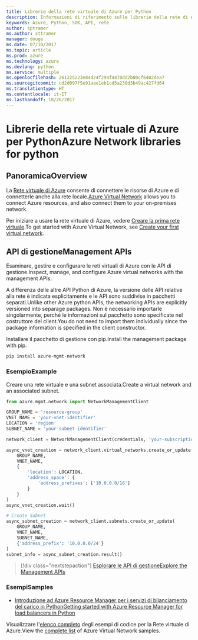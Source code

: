 ```yaml
---
title: Librerie della rete virtuale di Azure per Python
description: Informazioni di riferimento sulle librerie della rete di Azure per Python
keywords: Azure, Python, SDK, API, rete
author: sptramer
ms.author: sttramer
manager: douge
ms.date: 07/10/2017
ms.topic: article
ms.prod: azure
ms.technology: azure
ms.devlang: python
ms.service: multiple
ms.openlocfilehash: 261225223e84d24f294f4470dd2b00cf6402dea7
ms.sourcegitcommit: cd2d097f5e91aae1eb1cd5a238d3b49ac427fd64
ms.translationtype: HT
ms.contentlocale: it-IT
ms.lasthandoff: 10/26/2017
---
```

# <a name="azure-network-libraries-for-python"></a><span data-ttu-id="4156d-104">Librerie della rete virtuale di Azure per Python</span><span class="sxs-lookup"><span data-stu-id="4156d-104">Azure Network libraries for python</span></span>

## <a name="overview"></a><span data-ttu-id="4156d-105">Panoramica</span><span class="sxs-lookup"><span data-stu-id="4156d-105">Overview</span></span>

<span data-ttu-id="4156d-106">La [Rete virtuale di Azure](/azure/virtual-network/virtual-networks-overview) consente di connettere le risorse di Azure e di connetterle anche alla rete locale.</span><span class="sxs-lookup"><span data-stu-id="4156d-106">[Azure Virtual Network](/azure/virtual-network/virtual-networks-overview) allows you to connect Azure resources, and also connect them to your on-premises network.</span></span>

<span data-ttu-id="4156d-107">Per iniziare a usare la rete virtuale di Azure, vedere [Creare la prima rete virtuale](/azure/virtual-network/virtual-network-get-started-vnet-subnet).</span><span class="sxs-lookup"><span data-stu-id="4156d-107">To get started with Azure Virtual Network, see [Create your first virtual network](/azure/virtual-network/virtual-network-get-started-vnet-subnet).</span></span>

## <a name="management-apis"></a><span data-ttu-id="4156d-108">API di gestione</span><span class="sxs-lookup"><span data-stu-id="4156d-108">Management APIs</span></span>

<span data-ttu-id="4156d-109">Esaminare, gestire e configurare le reti virtuali di Azure con le API di gestione.</span><span class="sxs-lookup"><span data-stu-id="4156d-109">Inspect, manage, and configure Azure virtual networks with the management APIs.</span></span>

<span data-ttu-id="4156d-110">A differenza delle altre API Python di Azure, la versione delle API relative alla rete è indicata esplicitamente e le API sono suddivise in pacchetti separati.</span><span class="sxs-lookup"><span data-stu-id="4156d-110">Unlike other Azure python APIs, the networking APIs are explicitly versioned into separage packages.</span></span> <span data-ttu-id="4156d-111">Non è necessario importarle singolarmente, perché le informazioni sul pacchetto sono specificate nel costruttore del client.</span><span class="sxs-lookup"><span data-stu-id="4156d-111">You do not need to import them individually since the package information is specified in the client constructor.</span></span>

<span data-ttu-id="4156d-112">Installare il pacchetto di gestione con pip.</span><span class="sxs-lookup"><span data-stu-id="4156d-112">Install the management package with pip.</span></span>

```bash
pip install azure-mgmt-network
```

### <a name="example"></a><span data-ttu-id="4156d-113">Esempio</span><span class="sxs-lookup"><span data-stu-id="4156d-113">Example</span></span>

<span data-ttu-id="4156d-114">Creare una rete virtuale e una subnet associata.</span><span class="sxs-lookup"><span data-stu-id="4156d-114">Create a virtual network and an associated subnet.</span></span>

```python
from azure.mgmt.network import NetworkManagementClient

GROUP_NAME = 'resource-group'
VNET_NAME = 'your-vnet-identifier'
LOCATION = 'region'
SUBNET_NAME = 'your-subnet-identifier'

network_client = NetworkManagementClient(credentials, 'your-subscription-id')

async_vnet_creation = network_client.virtual_networks.create_or_update(
    GROUP_NAME,
    VNET_NAME,
    {
        'location': LOCATION,
        'address_space': {
            'address_prefixes': ['10.0.0.0/16']
        }
    }
)
async_vnet_creation.wait()

# Create Subnet
async_subnet_creation = network_client.subnets.create_or_update(
    GROUP_NAME,
    VNET_NAME,
    SUBNET_NAME,
    {'address_prefix': '10.0.0.0/24'}
)
subnet_info = async_subnet_creation.result()
```

> [!div class="nextstepaction"]
> [<span data-ttu-id="4156d-115">Esplorare le API di gestione</span><span class="sxs-lookup"><span data-stu-id="4156d-115">Explore the Management APIs</span></span>](/python/api/overview/azure/network/managementlibrary)

### <a name="samples"></a><span data-ttu-id="4156d-116">Esempi</span><span class="sxs-lookup"><span data-stu-id="4156d-116">Samples</span></span>

* [<span data-ttu-id="4156d-117">Introduzione ad Azure Resource Manager per i servizi di bilanciamento del carico in Python</span><span class="sxs-lookup"><span data-stu-id="4156d-117">Getting started with Azure Resource Manager for load balancers in Python</span></span>](https://azure.microsoft.com/en-us/resources/samples/network-python-manage-loadbalancer/)

<span data-ttu-id="4156d-118">Visualizzare l'[elenco completo](https://azure.microsoft.com/en-us/resources/samples/?platform=python&term=virtual%20network) degli esempi di codice per la Rete virtuale di Azure.</span><span class="sxs-lookup"><span data-stu-id="4156d-118">View the [complete list](https://azure.microsoft.com/en-us/resources/samples/?platform=python&term=virtual%20network) of Azure Virtual Network samples.</span></span>
